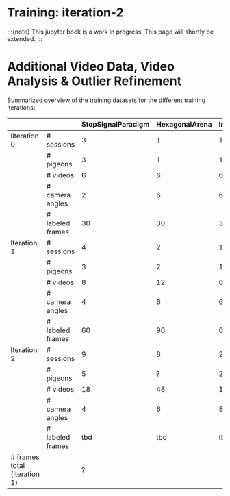 # Training: iteration-2
:::{note}
This jupyter book is a work in progress. This page will shortly be extended.
:::

# Additional Video Data, Video Analysis & Outlier Refinement
Summarized overview of the training datasets for the different training iterations:

|                                       |                         |     StopSignalParadigm    |     HexagonalArena    |     ImagingSkinnerbox    |     PigeonVR    |
|---------------------------------------|-------------------------|---------------------------|-----------------------|--------------------------|-----------------|
|     Iiteration 0                      |     # sessions          |     3                     |     1                 |     1                    |                 |
|                                       |     # pigeons           |     3                     |     1                 |     1                    |                 |
|                                       |     # videos            |     6                     |     6                 |     6                    |                 |
|                                       |     # camera angles     |     2                     |     6                 |     6                    |                 |
|                                       |     # labeled frames    |     30                    |     30                |     30                   |                 |
|     Iteration 1                       |     # sessions          |     4                     |     2                 |     1                    |                 |
|                                       |     # pigeons           |     3                     |     2                 |     1                    |                 |
|                                       |     # videos            |     8                     |     12                |     6                    |                 |
|                                       |     # camera angles     |     4                     |     6                 |     6                    |                 |
|                                       |     # labeled frames    |     60                    |     90                |     60                   |                 |
|     Iteration 2                       |     # sessions          |     9                     |     8                 |     2                    |     24          |
|                                       |     # pigeons           |     5                     |     ?                 |     2                    |     8           |
|                                       |     # videos            |     18                    |     48                |     14                   |     48          |
|                                       |     # camera angles     |     4                     |     6                 |     8 /14                |     2           |
|                                       |     # labeled frames    |     tbd                   |     tbd               |     tbd                  |     tbd         |
|     # frames total   (iteration 1)    |                         |     ?                     |                       |                          |                 |
